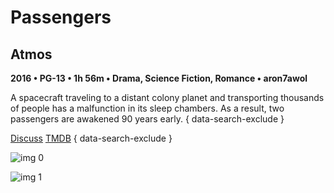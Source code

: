 # Passengers

## Atmos

**2016 • PG-13 • 1h 56m • Drama, Science Fiction, Romance • aron7awol**

A spacecraft traveling to a distant colony planet and transporting thousands of people has a malfunction in its sleep chambers. As a result, two passengers are awakened 90 years early.
{ data-search-exclude }

[Discuss](https://www.avsforum.com/threads/bass-eq-for-filtered-movies.2995212/post-56742306)  [TMDB](274870)
{ data-search-exclude }

![img 0](https://i.imgur.com/Ss8HEBo.jpg)

![img 1](https://i.imgur.com/CiOQJvA.png)

